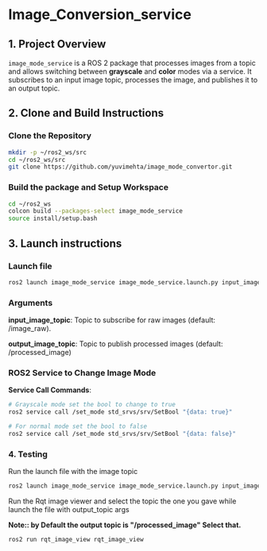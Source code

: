 # Image_Conversion_service

## 1. Project Overview
`image_mode_service` is a ROS 2 package that processes images from a topic and allows switching between **grayscale** and **color** modes via a service. It subscribes to an input image topic, processes the image, and publishes it to an output topic.

## 2. Clone and Build Instructions

### Clone the Repository
```bash
mkdir -p ~/ros2_ws/src
cd ~/ros2_ws/src
git clone https://github.com/yuvimehta/image_mode_convertor.git 
```
### Build the package and Setup Workspace

``` bash
cd ~/ros2_ws
colcon build --packages-select image_mode_service
source install/setup.bash
``` 
## 3. Launch instructions

### Launch file

``` bash
ros2 launch image_mode_service image_mode_service.launch.py input_image_topic:=/image_raw output_image_topic:=/processed_image
```
### Arguments

**input_image_topic**: Topic to subscribe for raw images (default: /image_raw).

**output_image_topic**: Topic to publish processed images (default: /processed_image)

### ROS2 Service to Change Image Mode

**Service Call Commands**:
```bash
# Grayscale mode set the bool to change to true
ros2 service call /set_mode std_srvs/srv/SetBool "{data: true}"

# For normal mode set the bool to false
ros2 service call /set_mode std_srvs/srv/SetBool "{data: false}"

```

### 4. Testing 
Run the launch file with the image topic
``` bash
ros2 launch image_mode_service image_mode_service.launch.py input_image_topic:=/image_raw output_image_topic:=/processed_image

```

Run the Rqt image viewer and select the topic the one you gave while launch the file with output_topic args

**Note:: by Default the output topic is "/processed_image" Select that.**

``` bash
ros2 run rqt_image_view rqt_image_view

```